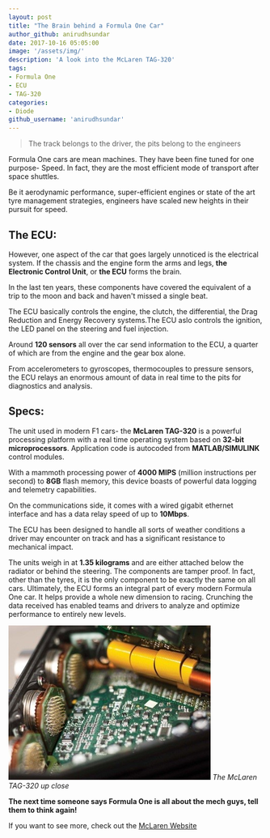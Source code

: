 ```yaml
---
layout: post
title: "The Brain behind a Formula One Car"
author_github: anirudhsundar
date: 2017-10-16 05:05:00
image: '/assets/img/'
description: 'A look into the McLaren TAG-320'
tags:
- Formula One
- ECU
- TAG-320
categories:
- Diode
github_username: 'anirudhsundar'
---
```


>The track belongs to the driver, the pits belong to the engineers

Formula One cars are mean machines. They have been fine tuned for one purpose- Speed. In fact, they are the most efficient mode of transport after space shuttles.

Be it aerodynamic performance, super-efficient engines or state of the art tyre management strategies, engineers have scaled new heights in their pursuit for speed.

## The ECU:
However, one aspect of the car that goes largely unnoticed is the electrical system. If the chassis and the engine form the arms and legs, **the Electronic Control Unit**, or **the ECU** forms the brain.

In the last ten years, these components have covered the equivalent of a trip to the moon and back and haven't missed a single beat.

The ECU basically controls the engine, the clutch, the differential, the Drag Reduction and Energy Recovery systems.The ECU aslo controls the ignition, the LED panel on the steering and fuel injection.

Around **120 sensors** all over the car send information to the ECU, a quarter of which are from the engine and the gear box alone.

From accelerometers to gyroscopes, thermocouples to pressure sensors, the ECU relays an enormous amount of data in real time to the pits for diagnostics and analysis.

## Specs:

The unit used in modern F1 cars- the **McLaren TAG-320** is a powerful processing platform with a real time operating system based on **32-bit microprocessors**. Application code is autocoded from **MATLAB/SIMULINK** control modules.

With a mammoth processing power of **4000 MIPS** (million instructions per second) to **8GB** flash memory, this device boasts of powerful data logging and telemetry capabilities.

On the communications side, it comes with a wired gigabit ethernet interface and has a data relay speed of up to **10Mbps**.

The ECU has been designed to handle all sorts of weather conditions a driver may encounter on track and has a significant resistance to mechanical impact.

The units weigh in at **1.35 kilograms** and are either attached below the radiator or behind the steering. The components are tamper proof. In fact, other than the tyres, it is the only component to be exactly the same on all cars. Ultimately, the ECU forms an integral part of every modern Formula One car. It helps provide a whole new dimension to racing. Crunching the data received has enabled teams and drivers to analyze and optimize performance to entirely new levels.

![The TAG-320](/blog/assets/img/the-brain-behind-a-formula-one-car/TAG.jpg)
*The McLaren TAG-320 up close*

**The next time someone says Formula One is all about the mech guys, tell them to think again!**

If you want to see more, check out the [McLaren Website](http://www.mclaren.com/appliedtechnologies/products/item/powertrain-control-unit-tag-320/)